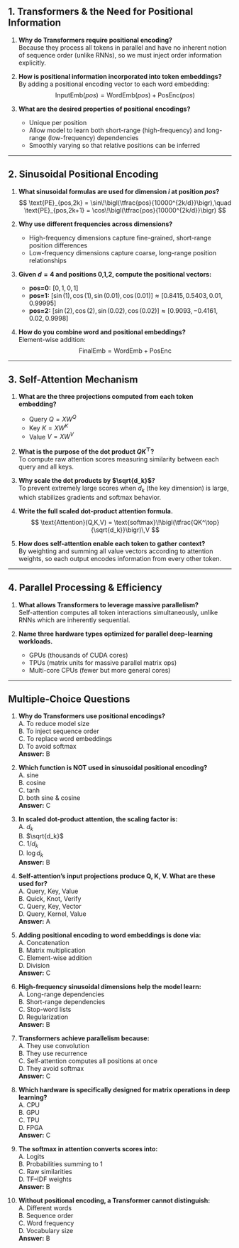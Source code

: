 ## 1. Transformers & the Need for Positional Information

1. **Why do Transformers require positional encoding?**  
   Because they process all tokens in parallel and have no inherent notion of sequence order (unlike RNNs), so we must inject order information explicitly.

2. **How is positional information incorporated into token embeddings?**  
   By adding a positional encoding vector to each word embedding:  
$$
     \text{InputEmb}(pos) = \text{WordEmb}(pos) + \text{PosEnc}(pos)
$$

3. **What are the desired properties of positional encodings?**  
   - Unique per position  
   - Allow model to learn both short-range (high-frequency) and long-range (low-frequency) dependencies  
   - Smoothly varying so that relative positions can be inferred

---

## 2. Sinusoidal Positional Encoding

1. **What sinusoidal formulas are used for dimension $i$ at position $pos$?**  
$$
     \text{PE}_{pos,2k}   = \sin\!\bigl(\tfrac{pos}{10000^{2k/d}}\bigr),\quad
     \text{PE}_{pos,2k+1} = \cos\!\bigl(\tfrac{pos}{10000^{2k/d}}\bigr)
$$

2. **Why use different frequencies across dimensions?**  
   - High-frequency dimensions capture fine-grained, short-range position differences  
   - Low-frequency dimensions capture coarse, long-range position relationships

1. **Given $d=4$ and positions 0,1,2, compute the positional vectors:**  
   - **pos=0:** $[0,1,0,1]$  
   - **pos=1:** $[\sin(1),\cos(1),\sin(0.01),\cos(0.01)] \approx [0.8415,0.5403,0.01,0.99995]$  
   - **pos=2:** $[\sin(2),\cos(2),\sin(0.02),\cos(0.02)] \approx [0.9093,-0.4161,0.02,0.9998]$

4. **How do you combine word and positional embeddings?**  
   Element-wise addition:  
$$
     \text{FinalEmb} = \text{WordEmb} + \text{PosEnc}
$$

---

## 3. Self-Attention Mechanism

1. **What are the three projections computed from each token embedding?**  
   - Query $Q = XW^Q$  
   - Key   $K = XW^K$  
   - Value $V = XW^V$

1. **What is the purpose of the dot product $QK^\top$?**  
   To compute raw attention scores measuring similarity between each query and all keys.

2. **Why scale the dot products by $\sqrt{d_k}$?**  
   To prevent extremely large scores when $d_k$ (the key dimension) is large, which stabilizes gradients and softmax behavior.

3. **Write the full scaled dot-product attention formula.**  
$$
     \text{Attention}(Q,K,V) = \text{softmax}\!\bigl(\tfrac{QK^\top}{\sqrt{d_k}}\bigr)\,V
$$

5. **How does self-attention enable each token to gather context?**  
   By weighting and summing all value vectors according to attention weights, so each output encodes information from every other token.

---

## 4. Parallel Processing & Efficiency

1. **What allows Transformers to leverage massive parallelism?**  
   Self-attention computes all token interactions simultaneously, unlike RNNs which are inherently sequential.

2. **Name three hardware types optimized for parallel deep-learning workloads.**  
   - GPUs (thousands of CUDA cores)  
   - TPUs (matrix units for massive parallel matrix ops)  
   - Multi-core CPUs (fewer but more general cores)

---

## Multiple-Choice Questions

1. **Why do Transformers use positional encodings?**  
   A. To reduce model size  
   B. To inject sequence order  
   C. To replace word embeddings  
   D. To avoid softmax  
   **Answer:** B

2. **Which function is NOT used in sinusoidal positional encoding?**  
   A. sine  
   B. cosine  
   C. tanh  
   D. both sine & cosine  
   **Answer:** C

3. **In scaled dot-product attention, the scaling factor is:**  
   A. $d_k$  
   B. $\sqrt{d_k}$  
   C. $1/d_k$  
   D. $\log d_k$  
   **Answer:** B

4. **Self-attention’s input projections produce Q, K, V. What are these used for?**  
   A. Query, Key, Value  
   B. Quick, Knot, Verify  
   C. Query, Key, Vector  
   D. Query, Kernel, Value  
   **Answer:** A

5. **Adding positional encoding to word embeddings is done via:**  
   A. Concatenation  
   B. Matrix multiplication  
   C. Element-wise addition  
   D. Division  
   **Answer:** C

6. **High-frequency sinusoidal dimensions help the model learn:**  
   A. Long-range dependencies  
   B. Short-range dependencies  
   C. Stop-word lists  
   D. Regularization  
   **Answer:** B

7. **Transformers achieve parallelism because:**  
   A. They use convolution  
   B. They use recurrence  
   C. Self-attention computes all positions at once  
   D. They avoid softmax  
   **Answer:** C

8. **Which hardware is specifically designed for matrix operations in deep learning?**  
   A. CPU  
   B. GPU  
   C. TPU  
   D. FPGA  
   **Answer:** C

9. **The softmax in attention converts scores into:**  
   A. Logits  
   B. Probabilities summing to 1  
   C. Raw similarities  
   D. TF–IDF weights  
   **Answer:** B

10. **Without positional encoding, a Transformer cannot distinguish:**  
    A. Different words  
    B. Sequence order  
    C. Word frequency  
    D. Vocabulary size  
    **Answer:** B
